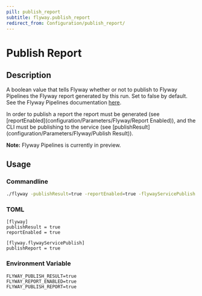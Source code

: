 ```yaml
---
pill: publish_report
subtitle: flyway.publish_report
redirect_from: Configuration/publish_report/
---
```


# Publish Report

## Description

A boolean value that tells Flyway whether or not to publish to Flyway Pipelines the Flyway report generated by this run. Set to false by default. See the Flyway Pipelines documentation [here](https://red-gate.com/flyway/pipelines/documentation).

In order to publish a report the report must be generated (see [reportEnabled](configuration/Parameters/Flyway/Report Enabled)), and the CLI must be publishing to the service (see [publishResult](configuration/Parameters/Flyway/Publish Result)).

**Note:** Flyway Pipelines is currently in preview.

## Usage

### Commandline
```bash
./flyway -publishResult=true -reportEnabled=true -flywayServicePublish.publishReport=true
```

### TOML
```properties
[flyway]
publishResult = true
reportEnabled = true

[flyway.flywayServicePublish]
publishReport = true
```

### Environment Variable
```properties
FLYWAY_PUBLISH_RESULT=true
FLYWAY_REPORT_ENABLED=true
FLYWAY_PUBLISH_REPORT=true
```
